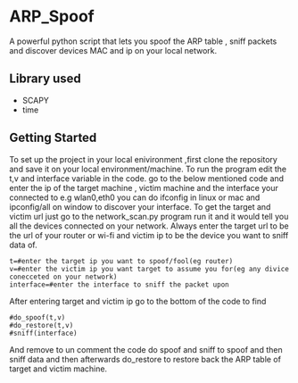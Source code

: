 # ARP_Spoof
A powerful python script that lets you spoof the ARP table , sniff packets and discover devices MAC and ip on your local network.


## Library used 

* SCAPY
* time




## Getting Started

To set up the project in your local enivironment ,first clone the repository and save it on your local environment/machine.
To run the program edit the t,v and interface variable in the code.
go to the below mentioned code and enter the ip of the target machine , victim machine and the interface your connected to e.g wlan0,eth0
you can do ifconfig in linux or mac and ipconfig/all on window to discover your interface.
To get the target and victim url just go to the network_scan.py program run it and it would tell you all the devices connected on your network.
Always enter the target url to be the url of your router or wi-fi and victim ip to be the device you want to sniff data of.

```
t=#enter the target ip you want to spoof/fool(eg router)
v=#enter the victim ip you want target to assume you for(eg any divice conecceted on your network)
interface=#enter the interface to sniff the packet upon
```

After entering target and victim ip go to the bottom of the code to find
```
#do_spoof(t,v)
#do_restore(t,v)
#sniff(interface)
```

And remove to un comment the code do spoof and sniff to spoof and then sniff data and then afterwards do_restore to restore back the ARP table of target and victim machine.
